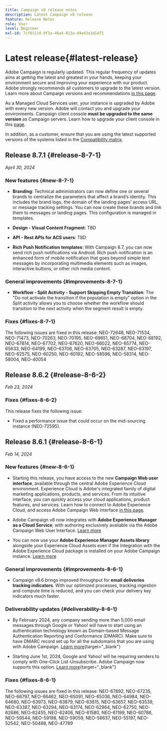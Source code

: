 ```yaml
---
title: Campaign v8 release notes
description: Latest Campaign v8 release
feature: Release Notes
role: User
level: Beginner
exl-id: 7cf8111d-9f3a-46a4-813a-d4e43a1d1471
---
```

# Latest release{#latest-release}

Adobe Campaign is regularly updated. This regular frequency of updates aims at getting the latest and greatest in your hands, keeping your environment secure and improving your experience with our product. Adobe strongly recommends all customers to upgrade to the latest version. Learn more about Campaign versions and recommendations [in this page](upgrades.md).

As a Managed Cloud Services user, your instance is upgraded by Adobe with every new version. Adobe will contact you and upgrade your environments. Campaign client console **must be upgraded to the same version** as Campaign servers. Learn how to upgrade your client console in this [page](../start/connect.md#upgrade-ac-console). 

In addition, as a customer, ensure that you are using the latest supported versions of the systems listed in the [Compatibility matrix](compatibility-matrix.md).

## Release 8.7.1 {#release-8-7-1}

_April 30, 2024_

### New features {#new-8-7-1}

* **Branding**: Technical administrators can now define one or several brands to centralize the parameters that affect a brand’s identity. This includes the brand logo, the domain of the landing pages’ access URL, or message tracking settings. You can now create these brands and link them to messages or landing pages. This configuration is managed in templates.

* **Design - Visual Content Fragment**: TBD

* **API - Rest APIs for ACS users**: TBD

<!--
* **New Enhanced security add-on**: To make your network connection more secure and provide improved security for your resources, Adobe Campaign offers a new Enhanced security add-on, which includes two features: Secure CMK integration and Secure VPN tunneling.
-->

* **Rich Push Notification templates**: With Campaign 8.7, you can now send rich push notifications via Android. Rich push notification is an enhanced form of mobile notification that goes beyond simple text messages by incorporating multimedia elements such as images, interactive buttons, or other rich media content.	

### General improvements {#improvements-8-7-1}

* **Workflow - Split Activity - Support Skipping Empty Transition**: The "Do not activate the transition if the population is empty" option in the Split activity allows you to choose whether the workflow should transition to the next activity when the segment result is empty.

### Fixes {#fixes-8-7-1}

The following issues are fixed in this release:
NEO-72648, NEO-71534, NEO-71473, NEO-70263, NEO-70195, NEO-69651, NEO-68704, NEO-68192, NEO-67814, NEO-67702, NEO-67620, NEO-66022, NEO-65774, NEO-65633, NEO-64199, NEO-63706, NEO-63705, NEO-63287, NEO-63197, NEO-62575, NEO-60250, NEO-60192, NEO-58596, NEO-58314, NEO-58004, NEO-40054

## Release 8.6.2 {#release-8-6-2}

_Feb 23, 2024_

### Fixes {#fixes-8-6-2}

This release fixes the following issue:

* Fixed a performance issue that could occur on the mid-sourcing instance (NEO-72595).

## Release 8.6.1 {#release-8-6-1}

_Feb 14, 2024_

### New features {#new-8-6-1}

* Starting this release, you have access to the new **Campaign Web user interface**, available through the central Adobe Experience Cloud environment. Experience Cloud is Adobe's integrated family of digital marketing applications, products, and services. From its intuitive interface, you can quickly access your cloud applications, product features, and services. Learn how to connect to Adobe Experience Cloud, and access Adobe Campaign Web interface [in this page](campaign-ui.md#ac-web-ui).


* Adobe Campaign v8 now integrates with **Adobe Experience Manager as a Cloud Service**, with authoring exclusively available via the Adobe Campaign Web User Interface. [Learn more](../connect/ac-aem.md)

* You can now use your **Adobe Experience Manager Assets library** alongside your Experience Cloud Assets even if the Integration with the Adobe Experience Cloud package is installed on your Adobe Campaign instance. [Learn more](../connect/ac-aem.md#assets-library)

### General improvements {#improvements-8-6-1}

* Campaign v8.6 brings improved throughput for **email deliveries tracking indicators**. With our optimized processes, tracking ingestion and compute time is reduced, and you can check your delivery key indicators much faster.


### Deliverability updates {#deliverability-8-6-1}

* By February 2024, any company sending more than 5,000 email messages through Google or Yahoo! will have to start using an authentication technology known as Domain-based Message Authentication Reporting and Conformance (DMARC). Make sure to have DMARC record set up for all the subdomains that you are using with Adobe Campaign. [Learn more](https://experienceleague.adobe.com/docs/deliverability-learn/deliverability-best-practice-guide/additional-resources/technotes/implement-dmarc.html){target="_blank"}

* Starting June 1st, 2024, Google and Yahoo! will be requiring senders to comply with One-Click List-Unsubscribe. Adobe Campaign now supports this option. [Learn more](https://experienceleague.adobe.com/docs/deliverability-learn/deliverability-best-practice-guide/additional-resources/campaign/acc-technical-recommendations.html#one-click-list-unsubscribe){target="_blank"}


### Fixes {#fixes-8-6-1}

The following issues are fixed in this release:
NEO-67892, NEO-67235, NEO-66797, NEO-66462, NEO-65091, NEO-65036, NEO-64984, NEO-64680, NEO-63973, NEO-63879, NEO-63815, NEO-63657, NEO-63539, NEO-63387, NEO-63294, NEO-63174, NEO-62964, NEO-62750, NEO-62686, NEO-62455, NEO-62406, NEO-61580, NEO-61199, NEO-60786, NEO-59544, NEO-59198, NEO-59059, NEO-58637, NEO-55197, NEO-52542, NEO-50488, NEO-47789